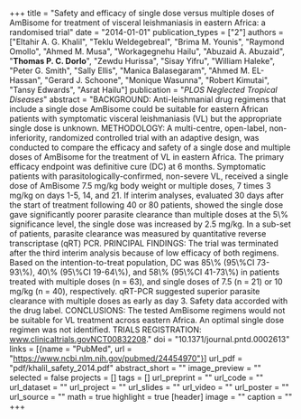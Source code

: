 +++
title = "Safety and efficacy of single dose versus multiple doses of AmBisome for treatment of visceral leishmaniasis in eastern Africa: a randomised trial"
date = "2014-01-01"
publication_types = ["2"]
authors = ["Eltahir A. G. Khalil", "Teklu Weldegebreal", "Brima M. Younis", "Raymond Omollo", "Ahmed M. Musa", "Workagegnehu Hailu", "Abuzaid A. Abuzaid", "**Thomas P. C. Dorlo**", "Zewdu Hurissa", "Sisay Yifru", "William Haleke", "Peter G. Smith", "Sally Ellis", "Manica Balasegaram", "Ahmed M. EL-Hassan", "Gerard J. Schoone", "Monique Wasunna", "Robert Kimutai", "Tansy Edwards", "Asrat Hailu"]
publication = "_PLOS Neglected Tropical Diseases_"
abstract = "BACKGROUND: Anti-leishmanial drug regimens that include a single dose AmBisome could be suitable for eastern African patients with symptomatic visceral leishmaniasis (VL) but the appropriate single dose is unknown. METHODOLOGY: A multi-centre, open-label, non-inferiority, randomized controlled trial with an adaptive design, was conducted to compare the efficacy and safety of a single dose and multiple doses of AmBisome for the treatment of VL in eastern Africa. The primary efficacy endpoint was definitive cure (DC) at 6 months. Symptomatic patients with parasitologically-confirmed, non-severe VL, received a single dose of AmBisome 7.5 mg/kg body weight or multiple doses, 7 times 3 mg/kg on days 1-5, 14, and 21. If interim analyses, evaluated 30 days after the start of treatment following 40 or 80 patients, showed the single dose gave significantly poorer parasite clearance than multiple doses at the 5\\% significance level, the single dose was increased by 2.5 mg/kg. In a sub-set of patients, parasite clearance was measured by quantitative reverse transcriptase (qRT) PCR. PRINCIPAL FINDINGS: The trial was terminated after the third interim analysis because of low efficacy of both regimens. Based on the intention-to-treat population, DC was 85\\% (95\\%CI 73-93\\%), 40\\% (95\\%CI 19-64\\%), and 58\\% (95\\%CI 41-73\\%) in patients treated with multiple doses (n = 63), and single doses of 7.5 (n = 21) or 10 mg/kg (n = 40), respectively. qRT-PCR suggested superior parasite clearance with multiple doses as early as day 3. Safety data accorded with the drug label. CONCLUSIONS: The tested AmBisome regimens would not be suitable for VL treatment across eastern Africa. An optimal single dose regimen was not identified. TRIALS REGISTRATION: www.clinicaltrials.govNCT00832208."
doi = "10.1371/journal.pntd.0002613"
links = [{name = "PubMed", url = "https://www.ncbi.nlm.nih.gov/pubmed/24454970"}]
url_pdf = "pdf/khalil_safety_2014.pdf"
abstract_short = ""
image_preview = ""
selected = false
projects = []
tags = []
url_preprint = ""
url_code = ""
url_dataset = ""
url_project = ""
url_slides = ""
url_video = ""
url_poster = ""
url_source = ""
math = true
highlight = true
[header]
image = ""
caption = ""
+++
